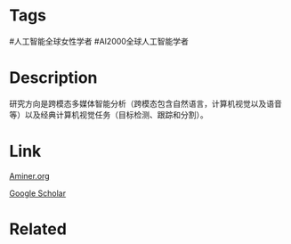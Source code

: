 # Tags

#人工智能全球女性学者 #AI2000全球人工智能学者  

# Description

研究方向是跨模态多媒体智能分析（跨模态包含自然语言，计算机视觉以及语音等）以及经典计算机视觉任务（目标检测、跟踪和分割）。

# Link

[Aminer.org](https://www.aminer.org/profile/Si%20Liu/53f434cfdabfaee4dc774733)

[Google Scholar](https://scholar.google.com/citations?hl=en&user=-QtVtNEAAAAJ)

# Related

